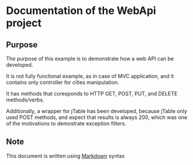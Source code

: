 # Documentation of the **WebApi** project

## Purpose
The purpose of this example is to demonstrate
how a web API can be developed.

It is not fully functional example, as in case of MVC application, 
and it contains only controller for cities manipulation.

It has methods that coresponds to HTTP 
GET, POST, PUT, and DELETE methods/verbs.

Additionally, a wrapper for jTable has been developed, because jTable only used POST methods,
and expect that results is always 200, which was one of the motivations to demostrate exception filters.

## Note
This document is written using [Markdown](https://daringfireball.net/projects/markdown/syntax) syntax

